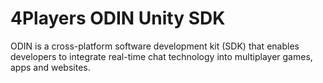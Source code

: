 # 4Players ODIN Unity SDK

ODIN is a cross-platform software development kit (SDK) that enables developers to integrate real-time chat technology into multiplayer games, apps and websites.

